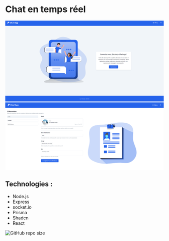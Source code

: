 # Chat en temps réel

![home](./screenshot/home.webp)
![account](./screenshot/profile.webp)

## Technologies :

- Node.js
- Express
- socket.io
- Prisma
- Shadcn
- React

![GitHub repo size](https://img.shields.io/github/repo-size/Cyril-Develop/chat_app?style=for-the-badge)
